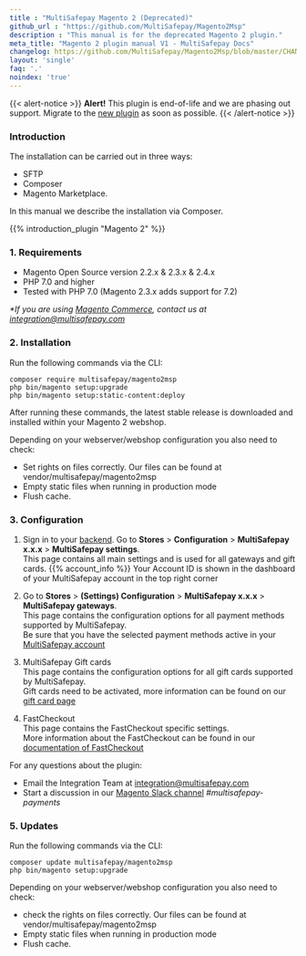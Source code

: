 ```yaml
---
title : "MultiSafepay Magento 2 (Deprecated)"
github_url : "https://github.com/MultiSafepay/Magento2Msp"
description : "This manual is for the deprecated Magento 2 plugin."
meta_title: "Magento 2 plugin manual V1 - MultiSafepay Docs"
changelog: https://github.com/MultiSafepay/Magento2Msp/blob/master/CHANGELOG.md
layout: 'single'
faq: '.'
noindex: 'true'
---
```


{{< alert-notice >}} **Alert!** This plugin is end-of-life and we are phasing out support. Migrate to the [new plugin](/payments/integrations/ecommerce-platforms/magento2/) as soon as possible. {{< /alert-notice >}}

### Introduction

The installation can be carried out in three ways:

+ SFTP
+ Composer
+ Magento Marketplace.

In this manual we describe the installation via Composer.

{{% introduction_plugin "Magento 2" %}}

### 1. Requirements
- Magento Open Source version 2.2.x & 2.3.x & 2.4.x 
- PHP 7.0 and higher
- Tested with PHP 7.0 (Magento 2.3.x adds support for 7.2)

_*If you are using [Magento Commerce](https://magento.com/products/magento-commerce), contact us at <integration@multisafepay.com>_

### 2. Installation
Run the following commands via the CLI:

```
composer require multisafepay/magento2msp
php bin/magento setup:upgrade
php bin/magento setup:static-content:deploy
```

After running these commands, the latest stable release is downloaded and installed within your
Magento 2 webshop.

Depending on your webserver/webshop configuration you also need to check:

- Set rights on files correctly. Our files can be found at vendor/multisafepay/magento2msp
- Empty static files when running in production mode
- Flush cache.

### 3. Configuration
1. Sign in to your [backend](/getting-started/glossary/#backend). Go to **Stores** > **Configuration** > **MultiSafepay x.x.x** > **MultiSafepay settings**.  
This page contains all main settings and is used for all gateways and gift cards.
{{% account_info %}}
Your Account ID is shown in the dashboard of your MultiSafepay account in the top right corner

2. Go to **Stores** > **(Settings) Configuration** > **MultiSafepay x.x.x** > **MultiSafepay gateways**.  
This page contains the configuration options for all payment methods supported by MultiSafepay.  
Be sure that you have the selected payment methods active in your [MultiSafepay account](https://merchant.multisafepay.com)

3. MultiSafepay Gift cards  
This page contains the configuration options for all gift cards supported by MultiSafepay.  
Gift cards need to be activated, more information can be found on our [gift card page](/payments/methods/prepaid-cards/gift-cards)

4. FastCheckout  
This page contains the FastCheckout specific settings.  
More information about the FastCheckout can be found in our [documentation of FastCheckout](https://docs.multisafepay.com/payment-methods/fastcheckout/)

For any questions about the plugin:

 - Email the Integration Team at <integration@multisafepay.com> 
 - Start a discussion in our [Magento Slack channel](https://magentocommeng.slack.com) _#multisafepay-payments_

### 5. Updates 
Run the following commands via the CLI:
```
composer update multisafepay/magento2msp 
php bin/magento setup:upgrade
```

Depending on your webserver/webshop configuration you also need to check:
- check the rights on files correctly. Our files can be found at vendor/multisafepay/magento2msp
- Empty static files when running in production mode
- Flush cache.
